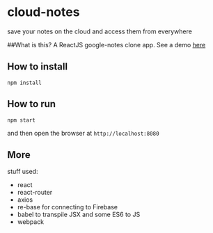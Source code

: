 # cloud-notes
save your notes on the cloud and access them from everywhere

##What is this?
A ReactJS google-notes clone app. See a demo [here](http://toninocatapano.com/cloud-notes/index.html)

## How to install
```
npm install
```

## How to run
```
npm start
```
and then open the browser at `http://localhost:8080`

## More
stuff used:

- react
- react-router
- axios
- re-base for connecting to Firebase
- babel to transpile JSX and some ES6 to JS
- webpack

